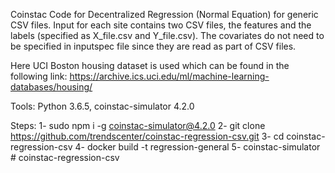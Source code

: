 
Coinstac Code for Decentralized Regression (Normal Equation) for generic CSV files.
Input for each site contains two CSV files, the features and the labels (specified as X_file.csv and Y_file.csv).
The covariates do not need to be specified in inputspec file since they are read as part of CSV files.

Here UCI Boston housing dataset is used which can be found in the following link:
https://archive.ics.uci.edu/ml/machine-learning-databases/housing/

Tools: Python 3.6.5, coinstac-simulator 4.2.0

Steps:
1- sudo npm i -g coinstac-simulator@4.2.0
2- git clone https://github.com/trendscenter/coinstac-regression-csv.git
3- cd coinstac-regression-csv
4- docker build -t regression-general
5- coinstac-simulator
#   c o i n s t a c - r e g r e s s i o n - c s v  
 